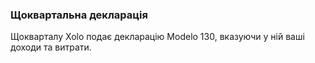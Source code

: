 ### Щоквартальна декларація

Щокварталу Xolo подає декларацію Modelo 130, вказуючи у ній ваші доходи та витрати.
